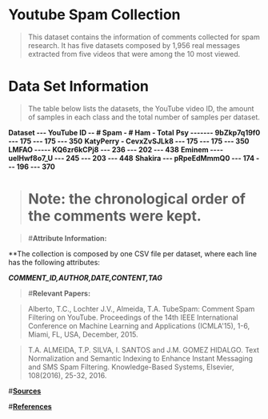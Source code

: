 # **Youtube Spam Collection**

> This dataset contains the information of comments collected for spam research. 
> It has five datasets composed by 1,956 real messages extracted from five videos that were among the 10 most viewed.

# **Data Set Information**

> The table below lists the datasets, the YouTube video ID, the amount of samples in each class and the total number of     samples per dataset. 

**Dataset --- YouTube ID -- # Spam - # Ham - Total**
**Psy ------- 9bZkp7q19f0 --- 175 --- 175 --- 350**
**KatyPerry - CevxZvSJLk8 --- 175 --- 175 --- 350** 
**LMFAO ----- KQ6zr6kCPj8 --- 236 --- 202 --- 438**
**Eminem ---- uelHwf8o7_U --- 245 --- 203 --- 448** 
**Shakira --- pRpeEdMmmQ0 --- 174 --- 196 --- 370** 

> # **Note: the chronological order of the comments were kept.**


>#**Attribute Information:**

**The collection is composed by one CSV file per dataset, where each line has the following attributes: 

**_COMMENT_ID,AUTHOR,DATE,CONTENT,TAG_**

> #**Relevant Papers:**

> Alberto, T.C., Lochter J.V., Almeida, T.A. TubeSpam: Comment Spam Filtering on YouTube. Proceedings of the 14th IEEE International Conference on Machine Learning and Applications (ICMLA'15), 1-6, Miami, FL, USA, December, 2015. 

> T.A. ALMEIDA, T.P. SILVA, I. SANTOS and J.M. GOMEZ HIDALGO. Text Normalization and Semantic Indexing to Enhance Instant Messaging and SMS Spam Filtering. Knowledge-Based Systems, Elsevier, 108(2016), 25-32, 2016. 

#[**Sources**](https://archive.ics.uci.edu/ml/datasets/YouTube+Spam+Collection)

#[**References**](http://dcomp.sor.ufscar.br/talmeida/youtubespamcollection/)



